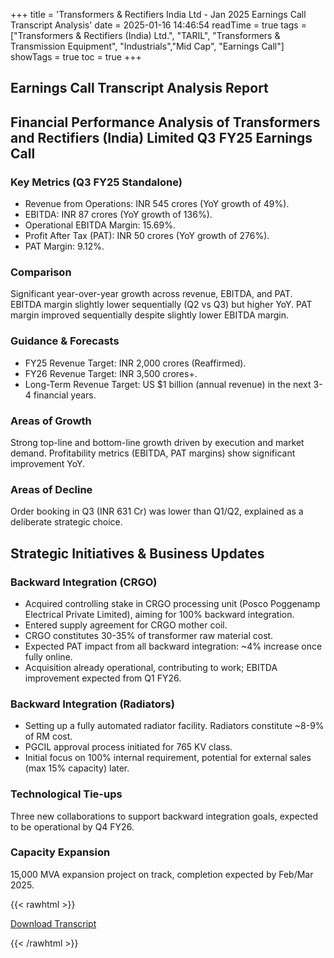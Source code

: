 +++
title = 'Transformers & Rectifiers India Ltd - Jan 2025 Earnings Call Transcript Analysis'
date = 2025-01-16 14:46:54
readTime = true
tags = ["Transformers & Rectifiers (India) Ltd.", "TARIL", "Transformers & Transmission Equipment", "Industrials","Mid Cap", "Earnings Call"]
showTags = true
toc = true
+++



## Earnings Call Transcript Analysis Report
## Financial Performance Analysis of Transformers and Rectifiers (India) Limited Q3 FY25 Earnings Call

### Key Metrics (Q3 FY25 Standalone)

*   Revenue from Operations: INR 545 crores (YoY growth of 49%).
*   EBITDA: INR 87 crores (YoY growth of 136%).
*   Operational EBITDA Margin: 15.69%.
*   Profit After Tax (PAT): INR 50 crores (YoY growth of 276%).
*   PAT Margin: 9.12%.

### Comparison

Significant year-over-year growth across revenue, EBITDA, and PAT. EBITDA margin slightly lower sequentially (Q2 vs Q3) but higher YoY. PAT margin improved sequentially despite slightly lower EBITDA margin.

### Guidance & Forecasts

*   FY25 Revenue Target: INR 2,000 crores (Reaffirmed).
*   FY26 Revenue Target: INR 3,500 crores+.
*   Long-Term Revenue Target: US $1 billion (annual revenue) in the next 3-4 financial years.

### Areas of Growth

Strong top-line and bottom-line growth driven by execution and market demand. Profitability metrics (EBITDA, PAT margins) show significant improvement YoY.

### Areas of Decline

Order booking in Q3 (INR 631 Cr) was lower than Q1/Q2, explained as a deliberate strategic choice.

## Strategic Initiatives & Business Updates

### Backward Integration (CRGO)

*   Acquired controlling stake in CRGO processing unit (Posco Poggenamp Electrical Private Limited), aiming for 100% backward integration.
*   Entered supply agreement for CRGO mother coil.
*   CRGO constitutes 30-35% of transformer raw material cost.
*   Expected PAT impact from all backward integration: ~4% increase once fully online.
*   Acquisition already operational, contributing to work; EBITDA improvement expected from Q1 FY26.

### Backward Integration (Radiators)

*   Setting up a fully automated radiator facility. Radiators constitute ~8-9% of RM cost.
*   PGCIL approval process initiated for 765 KV class.
*   Initial focus on 100% internal requirement, potential for external sales (max 15% capacity) later.

### Technological Tie-ups

Three new collaborations to support backward integration goals, expected to be operational by Q4 FY26.

### Capacity Expansion

15,000 MVA expansion project on track, completion expected by Feb/Mar 2025.



{{< rawhtml >}}

<div class="button-container">    
    <a href="https://www.bseindia.com/stockinfo/AnnPdfOpen.aspx?Pname=4a1655b4-51e8-4366-9f54-a4940c6694dc.pdf" target="_blank" class="report-button">
      <i class="fas fa-file-pdf"></i> Download Transcript
    </a>
</div>
    
{{< /rawhtml >}}
